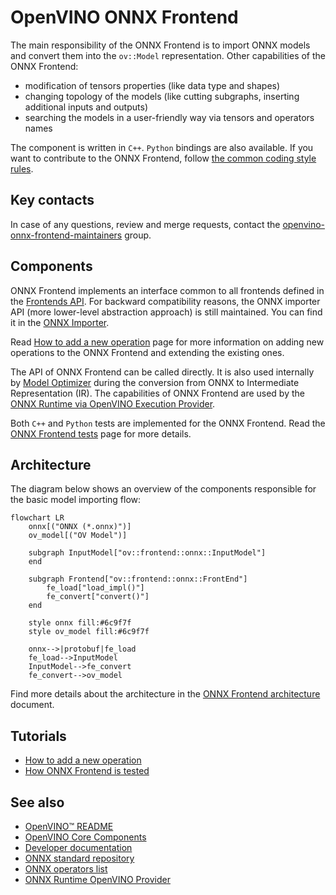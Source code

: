 # OpenVINO ONNX Frontend

The main responsibility of the ONNX Frontend is to import ONNX models and convert them into the `ov::Model` representation. 
Other capabilities of the ONNX Frontend:
* modification of tensors properties (like data type and shapes)
* changing topology of the models (like cutting subgraphs, inserting additional inputs and outputs)
* searching the models in a user-friendly way via tensors and operators names

The component is written in `C++`. `Python` bindings are also available.
If you want to contribute to the ONNX Frontend, follow [the common coding style rules](../../../docs/dev/coding_style.md).


## Key contacts

In case of any questions, review and merge requests, contact the [openvino-onnx-frontend-maintainers](https://github.com/orgs/openvinotoolkit/teams/openvino-onnx-frontend-maintainers) group.


## Components

ONNX Frontend implements an interface common to all frontends defined in the [Frontends API](../common/include/openvino/frontend).
For backward compatibility reasons, the ONNX importer API (more lower-level abstraction approach) is still maintained. You can find it in the [ONNX Importer](./frontend/include/onnx_import/onnx.hpp).

Read [How to add a new operation](./docs/how_to_add_op.md) page for more information on adding new operations to the ONNX Frontend and extending the existing ones. 

The API of ONNX Frontend can be called directly. It is also used internally by [Model Optimizer](../../../tools/mo) during the conversion from ONNX to Intermediate Representation (IR). The capabilities of ONNX Frontend are used by the [ONNX Runtime via OpenVINO Execution Provider](https://onnxruntime.ai/docs/build/eps.html#openvino).

Both `C++` and `Python` tests are implemented for the ONNX Frontend. Read the [ONNX Frontend tests](./docs/tests.md#places) page for more details. 


## Architecture
The diagram below shows an overview of the components responsible for the basic model importing flow:

```mermaid
flowchart LR
    onnx[("ONNX (*.onnx)")]
    ov_model[("OV Model")]

    subgraph InputModel["ov::frontend::onnx::InputModel"]
    end

    subgraph Frontend["ov::frontend::onnx::FrontEnd"]
        fe_load["load_impl()"]
        fe_convert["convert()"]
    end

    style onnx fill:#6c9f7f
    style ov_model fill:#6c9f7f

    onnx-->|protobuf|fe_load
    fe_load-->InputModel
    InputModel-->fe_convert
    fe_convert-->ov_model
```
Find more details about the architecture in the [ONNX Frontend architecture](./docs/architecture.md) document.

## Tutorials
* [How to add a new operation](./docs/how_to_add_op.md)
* [How ONNX Frontend is tested](./docs/tests.md)

## See also
 * [OpenVINO™ README](../../../README.md)
 * [OpenVINO Core Components](../../README.md)
 * [Developer documentation](../../../docs/dev/index.md)
 * [ONNX standard repository](https://github.com/onnx/onnx/blob/main/README.md)
 * [ONNX operators list](https://github.com/onnx/onnx/blob/main/docs/Operators.md)
 * [ONNX Runtime OpenVINO Provider](https://github.com/microsoft/onnxruntime-openenclave/blob/openenclave-public/docs/execution_providers/OpenVINO-ExecutionProvider.md)
